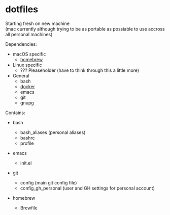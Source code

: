 <!---
#         File: README.md
# Last Updated: 20210505
#       Author: Carl Hicks
#===========================#
-->

# dotfiles
Starting fresh on new machine  
(mac currently although trying to be as portable as possiable to use accross all personal machines)

Dependencies:

- macOS specific
  - [homebrew][1]
- Linux specific
  - ??? Pleaseholder (have to think through this a little more)
- General  
  - bash
  - [docker][2]
  - emacs
  - git
  - gnupg

    
Contains:

  - bash
     - bash_aliases (personal aliases)
     - bashrc
     - profile

  - emacs
     - init.el

  - git
     - config (main git config file)
     - config_gh_personal (user and GH settings for personal account)

  - homebrew
     - Brewfile



[1]:https://brew.sh/
[2]:https://hub.docker.com/editions/community/docker-ce-desktop-mac
